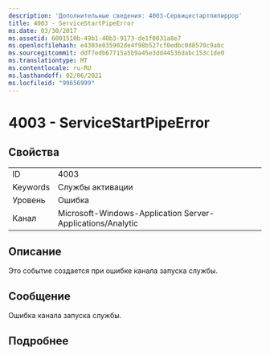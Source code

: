 ```yaml
---
description: 'Дополнительные сведения: 4003-Сервицестартпипиррор'
title: 4003 - ServiceStartPipeError
ms.date: 03/30/2017
ms.assetid: 6001510b-49b1-40b3-9173-de1f0031a8e7
ms.openlocfilehash: e4303e035902de4f98b527cf0edbc0d8570c9abc
ms.sourcegitcommit: ddf7edb67715a5b9a45e3dd44536dabc153c1de0
ms.translationtype: MT
ms.contentlocale: ru-RU
ms.lasthandoff: 02/06/2021
ms.locfileid: "99656999"
---
```

# <a name="4003---servicestartpipeerror"></a>4003 - ServiceStartPipeError

## <a name="properties"></a>Свойства  
  
|||  
|-|-|  
|ID|4003|  
|Keywords|Службы активации|  
|Уровень|Ошибка|  
|Канал|Microsoft-Windows-Application Server-Applications/Analytic|  
  
## <a name="description"></a>Описание  

 Это событие создается при ошибке канала запуска службы.  
  
## <a name="message"></a>Сообщение  

 Ошибка канала запуска службы.  
  
## <a name="details"></a>Подробнее
